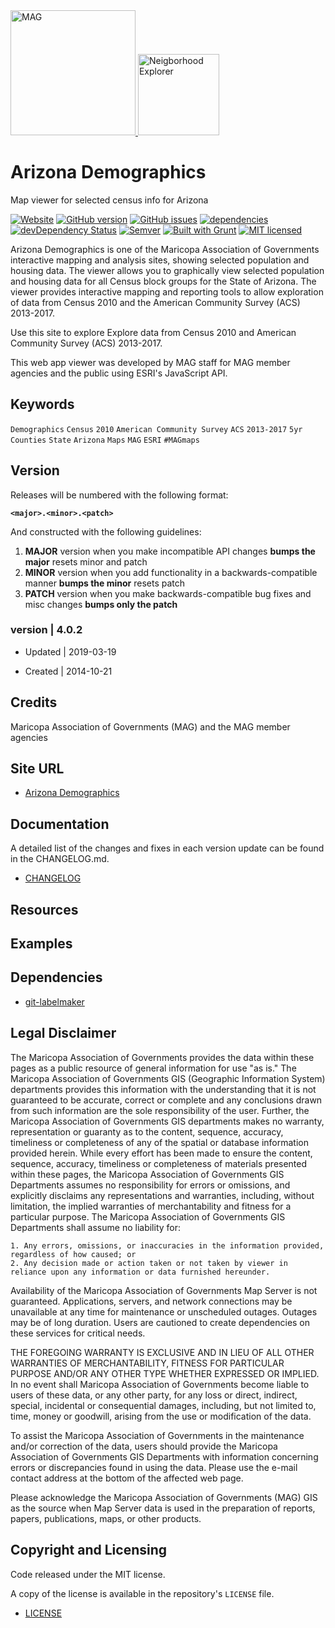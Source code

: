 <div>
  <span>
  <a href="http://www.azmag.gov/">
    <img
      alt="MAG"
      src="https://maps.azmag.gov/images/logos/MAG-logo.png"
      width="200"
    />
   </a>
  </span>
  <span>
  <a href="https://geo.azmag.gov/maps/azdemographics/">
    <img
      alt="Neigborhood Explorer"
      src="https://maps.azmag.gov/images/viewer-icons/icon_statewide-demographics.png"
      width="130"
    />
  </a>
  </span>
</div>

# Arizona Demographics

Map viewer for selected census info for Arizona

[![Website](https://img.shields.io/website-up-down-green-red/http/shields.io.svg?label=my-website)](http://geo.azmag.gov/maps/azdemographics/)
[![GitHub version](https://badge.fury.io/gh/AZMAG%2fmap-Demographic-Statewide.svg)](https://badge.fury.io/gh/AZMAG%2fmap-Demographic-Statewide)
[![GitHub issues](https://img.shields.io/github/issues/AZMAG/map-Demographic-Statewide.svg)](https://github.com/AZMAG/map-Demographic-Statewide/issues)
[![dependencies](https://david-dm.org/AZMAG/map-Demographic-Statewide.png)](https://david-dm.org/AZMAG/map-Demographic-Statewide)
[![devDependency Status](https://david-dm.org/AZMAG/map-Demographic-Statewide/dev-status.png)](https://david-dm.org/AZMAG/map-Demographic-Statewide)
[![Semver](http://img.shields.io/SemVer/2.0.0.png)](http://semver.org/spec/v2.0.0.html)
[![Built with Grunt](http://cdn.gruntjs.com/builtwith.png)](http://gruntjs.com/)
[![MIT licensed](https://img.shields.io/badge/license-MIT-blue.svg)](https://opensource.org/licenses/MIT)

Arizona Demographics is one of the Maricopa Association of Governments interactive mapping and analysis sites, showing selected population and housing data. The viewer allows you to graphically view selected population and housing data for all Census block groups for the State of Arizona. The viewer provides interactive mapping and reporting tools to allow exploration of data from Census 2010 and the American Community Survey (ACS) 2013-2017.

Use this site to explore Explore data from Census 2010 and American Community Survey (ACS) 2013-2017.

This web app viewer was developed by MAG staff for MAG member agencies and the public using ESRI's JavaScript API.

## Keywords

`Demographics` `Census` `2010` `American Community Survey` `ACS` `2013-2017` `5yr` `Counties` `State` `Arizona` `Maps` `MAG` `ESRI` `#MAGmaps`

## Version

Releases will be numbered with the following format:

**`<major>.<minor>.<patch>`**

And constructed with the following guidelines:

1. **MAJOR** version when you make incompatible API changes **bumps the major** resets minor and patch
2. **MINOR** version when you add functionality in a backwards-compatible manner **bumps the minor** resets patch
3. **PATCH** version when you make backwards-compatible bug fixes and misc changes **bumps only the patch**

### version | 4.0.2 ###

* Updated | 2019-03-19

* Created | 2014-10-21

## Credits

Maricopa Association of Governments (MAG) and the MAG member agencies

## Site URL

-   [Arizona Demographics](http://geo.azmag.gov/maps/azdemographics/)

## Documentation

A detailed list of the changes and fixes in each version update can be found in the CHANGELOG.md.

-   [CHANGELOG](CHANGELOG.md)

## Resources

## Examples

## Dependencies

-   [git-labelmaker](https://github.com/himynameisdave/git-labelmaker?utm_source=hashnode.com)

## Legal Disclaimer

The Maricopa Association of Governments provides the data within these pages as a public resource of general information for use "as is." The Maricopa Association of Governments GIS (Geographic Information System) departments provides this information with the understanding that it is not guaranteed to be accurate, correct or complete and any conclusions drawn from such information are the sole responsibility of the user. Further, the Maricopa Association of Governments GIS departments makes no warranty, representation or guaranty as to the content, sequence, accuracy, timeliness or completeness of any of the spatial or database information provided herein. While every effort has been made to ensure the content, sequence, accuracy, timeliness or completeness of materials presented within these pages, the Maricopa Association of Governments GIS Departments assumes no responsibility for errors or omissions, and explicitly disclaims any representations and warranties, including, without limitation, the implied warranties of merchantability and fitness for a particular purpose. The Maricopa Association of Governments GIS Departments shall assume no liability for:

    1. Any errors, omissions, or inaccuracies in the information provided, regardless of how caused; or
    2. Any decision made or action taken or not taken by viewer in reliance upon any information or data furnished hereunder.

Availability of the Maricopa Association of Governments Map Server is not guaranteed. Applications, servers, and network connections may be unavailable at any time for maintenance or unscheduled outages. Outages may be of long duration. Users are cautioned to create dependencies on these services for critical needs.

THE FOREGOING WARRANTY IS EXCLUSIVE AND IN LIEU OF ALL OTHER WARRANTIES OF MERCHANTABILITY, FITNESS FOR PARTICULAR PURPOSE AND/OR ANY OTHER TYPE WHETHER EXPRESSED OR IMPLIED. In no event shall Maricopa Association of Governments become liable to users of these data, or any other party, for any loss or direct, indirect, special, incidental or consequential damages, including, but not limited to, time, money or goodwill, arising from the use or modification of the data.

To assist the Maricopa Association of Governments in the maintenance and/or correction of the data, users should provide the Maricopa Association of Governments GIS Departments with information concerning errors or discrepancies found in using the data. Please use the e-mail contact address at the bottom of the affected web page.

Please acknowledge the Maricopa Association of Governments (MAG) GIS as the source when Map Server data is used in the preparation of reports, papers, publications, maps, or other products.

## Copyright and Licensing

Code released under the MIT license.

A copy of the license is available in the repository's `LICENSE` file.

-   [LICENSE](LICENSE)
